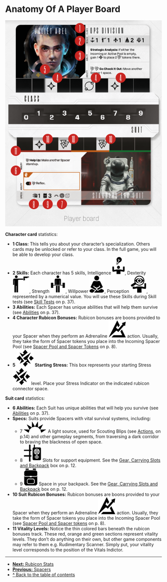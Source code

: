 <link rel="stylesheet" href="styles.css" />

# Anatomy Of A Player Board

![Player board](img/player-board.png "Player board")

**Character card** statistics:

- **<span class="red-round">1</span> Class:** This tells you about your character’s specialization. Others cards may be unlocked or refer to your class. In the full game,
you will be able to develop your class.
- **<span class="red-round">2</span> Skills:** Each character has 5 skills,
Intelligence ![Inteligence Icon](svg/icon-intelligence.svg), Dexterity ![Dexterity Icon](svg/icon-dexterity.svg), Strength ![Strength Icon](svg/icon-strength.svg),
Willpower ![Willpower Icon](svg/icon-willpower.svg), Perception ![Perception Icon](svg/icon-perception.svg), represented by
a numerical value. You will use these Skills
during Skill tests (see [Skill Tests](other-rules.md#skill-tests) on p. 37).
- **<span class="red-round">3</span> Abilities:** Each Spacer has unique abilities that will help them survive (see
[Abilities](other-rules.md#abilities) on p. 37).
- **<span class="red-round">4</span> Character Rubicon Bonuses:** Rubicon
bonuses are boons provided to your Spacer
when they perform an Adrenaline ![Adrenaline Icon](svg/icon-adrenaline.svg) action.
Usually, they take the form of Spacer tokens
you place into the Incoming Spacer Pool (see
[Spacer Pool and Spacer Tokens](spacer-pool-and-spacer-tokens.md) on p. 8).
- **<span class="red-round">5</span> ![Stress Icon](svg/icon-stress.svg) Starting Stress:** This box represents
your starting Stress ![Stress Icon](svg/icon-stress.svg) level. Place your
Stress Indicator on the indicated rubicon
connector space.

**Suit card** statistics:

- **<span class="red-round">6</span> Abilities:** Each Suit has unique abilities
that will help you survive (see [Abilities](other-rules.md#abilities) on p. 37).
- **Specs:** Suits provide Spacers with vital survival systems, including:
  - <span class="red-round">7</span> ![Light source Icon](svg/icon-light-source.svg) A light source, used for Scouting
Blips (see [Actions](actions.md), on p.14) and other
gameplay segments, from traversing
a dark corridor to braving the blackness
of open space.
  - <span class="red-round">8</span> ![Slots Icon](svg/icon-slots.svg) Slots for support equipment.
See the [Gear, Carrying Slots and Backpack](gear-carrying-slots-and-backpack.md) box on p. 12.
  - <span class="red-round">9</span> ![Backpack Icon](svg/icon-backpack.svg) Space in your backpack. See the
[Gear, Carrying Slots and Backpack](gear-carrying-slots-and-backpack.md) box
on p. 12.
- **<span class="red-round">10</span> Suit Rubicon Bonuses:** Rubicon bonuses are boons provided to your Spacer when
they perform an Adrenaline ![Adrenaline Icon](svg/icon-adrenaline.svg) action. Usually, they take the form of Spacer tokens you
place into the Incoming Spacer Pool (see
[Spacer Pool and Spacer tokens](spacer-pool-and-spacer-tokens.md) on p. 8).
- **<span class="red-round">11</span> Vitality Levels:** Notice the thin colored
bars beneath the rubicon bonuses track.
These red, orange and green sections represent vitality levels. They don’t do anything
on their own, but other game components
may refer to them e.g. Rudimentary Scanner. Simply put, your vitality level corresponds to the position of the Vitals Indictor.

---

- [**Next:** Rubicon Stats](rubicon-stats.md)
- [**Previous:** Spacers](spacers.md)
- [**^** Back to the table of contents](README.md)